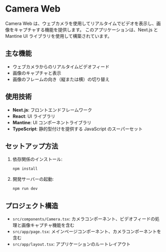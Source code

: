 # Camera Web

Camera Web は、ウェブカメラを使用してリアルタイムでビデオを表示し、画像をキャプチャする機能を提供します。
このアプリケーションは、Next.js と Mantine UI ライブラリを使用して構築されています。

## 主な機能

- ウェブカメラからのリアルタイムビデオフィード
- 画像のキャプチャと表示
- 画像のフレームの向き（縦または横）の切り替え

## 使用技術

- **Next.js**: フロントエンドフレームワーク
- **React**: UI ライブラリ
- **Mantine**: UI コンポーネントライブラリ
- **TypeScript**: 静的型付けを提供する JavaScript のスーパーセット

## セットアップ方法

1. 依存関係のインストール:
   ```bash
   npm install
   ```
2. 開発サーバーの起動:
   ```bash
   npm run dev
   ```

## プロジェクト構造

- `src/components/Camera.tsx`: カメラコンポーネント、ビデオフィードの処理と画像キャプチャ機能を含む
- `src/app/page.tsx`: メインページコンポーネント、カメラコンポーネントを含む
- `src/app/layout.tsx`: アプリケーションのルートレイアウト